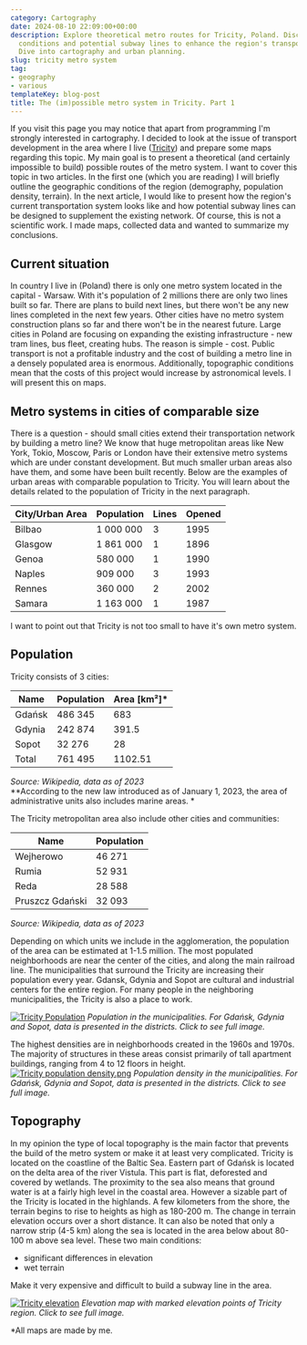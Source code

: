 ```yaml
---
category: Cartography
date: 2024-08-10 22:09:00+00:00
description: Explore theoretical metro routes for Tricity, Poland. Discover geographic
  conditions and potential subway lines to enhance the region's transport system.
  Dive into cartography and urban planning.
slug: tricity metro system
tag:
- geography
- various
templateKey: blog-post
title: The (im)possible metro system in Tricity. Part 1
---
```


If you visit this page you may notice that apart from programming I'm strongly interested in cartography. I decided to look at the issue of transport development in the area where I live (<a href="https://en.wikipedia.org/wiki/Tricity,_Poland">Tricity</a>) and prepare some maps regarding this topic. My main goal is to present a theoretical (and certainly impossible to build) possible routes of the metro system. I want to cover this topic in two articles. In the first one (which you are reading) I will briefly outline the geographic conditions of the region (demography, population density, terrain). In the next article, I would like to present how the region's current transportation system looks like and how potential subway lines can be designed to supplement the existing network. Of course, this is not a scientific work. I made maps, collected data and wanted to summarize my conclusions.
## Current situation

In country I live in (Poland) there is only one metro system located in the capital - Warsaw. With it's population of 2 millions there are only two lines built so far. There are plans to build next lines, but there won't be any new lines completed in the next few years. Other cities have no metro system construction plans so far and there won't be in the nearest future. Large cities in Poland are focusing on expanding the existing infrastructure - new tram lines, bus fleet, creating hubs. The reason is simple - cost. Public transport is not a profitable industry and the cost of building a metro line in a densely populated area is enormous. Additionally, topographic conditions mean that the costs of this project would increase by astronomical levels. I will present this on maps. 

## Metro systems in cities of comparable size

There is a question - should small cities extend their transportation network by building a metro line? We know that huge metropolitan areas like New York, Tokio, Moscow, Paris or London have their extensive metro systems which are under constant development. But much smaller urban areas also have them, and some have been built recently.
Below are the examples of urban areas with comparable population to Tricity. You will learn about the details related to the population of Tricity in the next paragraph.

| City/Urban Area | Population | Lines | Opened |
| --------------- | ---------- | ----- | ------ |
| Bilbao          | 1 000 000  | 3     | 1995   |
| Glasgow         | 1 861 000  | 1     | 1896   |
| Genoa           | 580 000    | 1     | 1990   |
| Naples          | 909 000    | 3     | 1993   |
| Rennes          | 360 000    | 2     | 2002   |
| Samara          | 1 163 000  | 1     | 1987   |
 I want to point out that Tricity is not too small to have it's own metro system.
## Population

Tricity consists of 3 cities:

| Name   | Population | Area [km²]* |
| ------ | ---------- | ----------- |
| Gdańsk | 486 345    | 683         |
| Gdynia | 242 874    | 391.5       |
| Sopot  | 32 276     | 28          |
| Total  | 761 495    | 1102.51     |
*Source: Wikipedia, data as of 2023*<br>
\**According to the new law introduced as of January 1, 2023, the area of administrative units also includes marine areas. * 

The Tricity metropolitan area also include other cities and communities:

| Name            | Population |
| --------------- | ---------- |
| Wejherowo       | 46 271     |
| Rumia           | 52 931     |
| Reda            | 28 588     |
| Pruszcz Gdański | 32 093     |
*Source: Wikipedia, data as of 2023*

Depending on which units we include in the agglomeration, the population of the area can be estimated at 1-1.5 million. The most populated neighborhoods are near the center of the cities, and along the main railroad line. The municipalities that surround the Tricity are increasing their population every year. Gdansk, Gdynia and Sopot are cultural and industrial centers for the entire region. For many people in the neighboring municipalities, the Tricity is also a place to work.

[![Tricity Population](/assets/tricity_population.png)](/assets/tricity_population.png)
*Population in the municipalities. For Gdańsk, Gdynia and Sopot, data is presented in the districts. Click to see full image.*

The highest densities are in neighborhoods created in the 1960s and 1970s. The majority of structures in these areas consist primarily of tall apartment buildings, ranging from 4 to 12 floors in height.
[![Tricity population density.png](/assets/tricity_density.png)](/assets/tricity_density.png)
*Population density in the municipalities. For Gdańsk, Gdynia and Sopot, data is presented in the districts. Click to see full image.*

## Topography

In my opinion the type of local topography is the main factor that prevents the build of the metro system or make it at least very complicated. Tricity is located on the coastline of the Baltic Sea. Eastern part of Gdańsk is located on the delta area of the river Vistula. This part is flat, deforested and covered by wetlands. The proximity to the sea also means that ground water is at a fairly high level in the coastal area. However a sizable part of the Tricity is located in the highlands. A few kilometers from the shore, the terrain begins to rise to heights as high as 180-200 m. The change in terrain elevation occurs over a short distance. It can also be noted that only a narrow strip (4-5 km) along the sea is located in the area below about 80-100 m above sea level.
These two main conditions:
- significant differences in elevation
- wet terrain

Make it very expensive and difficult to build a subway line in the area.

[![Tricity elevation](/assets/tricity_dem.png)](/assets/tricity_dem.png)
*Elevation map with marked elevation points of Tricity region. Click to see full image.*

*All maps are made by me.